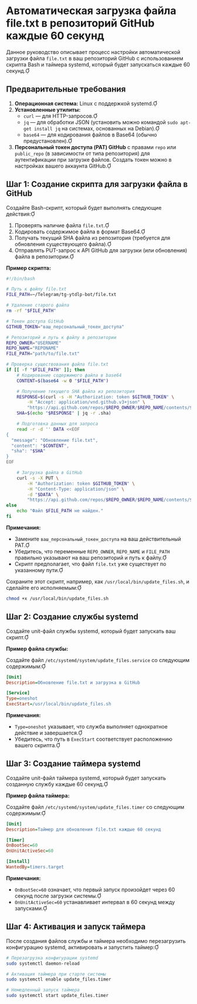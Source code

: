 # Автоматическая загрузка файла file.txt в репозиторий GitHub каждые 60 секунд

Данное руководство описывает процесс настройки автоматической загрузки файла `file.txt` в ваш репозиторий GitHub с использованием скрипта Bash и таймера systemd, который будет запускаться каждые 60 секунд.

## Предварительные требования

1. **Операционная система:** Linux с поддержкой systemd.
2. **Установленные утилиты:**
   - `curl` — для HTTP-запросов.
   - `jq` — для обработки JSON (установить можно командой `sudo apt-get install jq` на системах, основанных на Debian).
   - `base64` — для кодирования файлов в Base64 (обычно предустановлен).
3. **Персональный токен доступа (PAT) GitHub** с правами `repo` или `public_repo` (в зависимости от типа репозитория) для аутентификации при загрузке файлов. Создать токен можно в настройках вашего аккаунта GitHub.

## Шаг 1: Создание скрипта для загрузки файла в GitHub

Создайте Bash-скрипт, который будет выполнять следующие действия:

1. Проверять наличие файла `file.txt`.
2. Кодировать содержимое файла в формат Base64.
3. Получать текущий SHA файла из репозитория (требуется для обновления существующего файла).
4. Отправлять PUT-запрос к API GitHub для загрузки (или обновления) файла в репозитории.

**Пример скрипта:**

```bash
#!/bin/bash

# Путь к файлу file.txt
FILE_PATH=~/Telegram/tg-ytdlp-bot/file.txt

# Удаление старого файла
rm -rf "$FILE_PATH"

# Токен доступа GitHub
GITHUB_TOKEN="ваш_персональный_токен_доступа"

# Репозиторий и путь к файлу в репозитории
REPO_OWNER="USERNAME"
REPO_NAME="REPONAME"
FILE_PATH="path/to/file.txt"

# Проверка существования файла file.txt
if [[ -f "$FILE_PATH" ]]; then
    # Кодирование содержимого файла в base64
    CONTENT=$(base64 -w 0 "$FILE_PATH")

    # Получение текущего SHA файла из репозитория
    RESPONSE=$(curl -s -H "Authorization: token $GITHUB_TOKEN" \
        -H "Accept: application/vnd.github.v3+json" \
        "https://api.github.com/repos/$REPO_OWNER/$REPO_NAME/contents/$FILE_PATH")
    SHA=$(echo "$RESPONSE" | jq -r .sha)

    # Подготовка данных для запроса
    read -r -d '' DATA <<EOF
{
  "message": "Обновление file.txt",
  "content": "$CONTENT",
  "sha": "$SHA"
}
EOF

    # Загрузка файла в GitHub
    curl -s -X PUT \
        -H "Authorization: token $GITHUB_TOKEN" \
        -H "Content-Type: application/json" \
        -d "$DATA" \
        "https://api.github.com/repos/$REPO_OWNER/$REPO_NAME/contents/$FILE_PATH"
else
    echo "Файл $FILE_PATH не найден."
fi
```

**Примечания:**

- Замените `ваш_персональный_токен_доступа` на ваш действительный PAT.
- Убедитесь, что переменные `REPO_OWNER`, `REPO_NAME` и `FILE_PATH` правильно указывают на ваш репозиторий и путь к файлу.
- Скрипт предполагает, что файл `file.txt` уже существует по указанному пути.

Сохраните этот скрипт, например, как `/usr/local/bin/update_files.sh`, и сделайте его исполняемым:

```bash
chmod +x /usr/local/bin/update_files.sh
```

## Шаг 2: Создание службы systemd

Создайте unit-файл службы systemd, который будет запускать ваш скрипт.

**Пример файла службы:**

Создайте файл `/etc/systemd/system/update_files.service` со следующим содержимым:

```ini
[Unit]
Description=Обновление file.txt и загрузка в GitHub

[Service]
Type=oneshot
ExecStart=/usr/local/bin/update_files.sh
```

**Примечания:**

- `Type=oneshot` указывает, что служба выполняет однократное действие и завершается.
- Убедитесь, что путь в `ExecStart` соответствует расположению вашего скрипта.

## Шаг 3: Создание таймера systemd

Создайте unit-файл таймера systemd, который будет запускать созданную службу каждые 60 секунд.

**Пример файла таймера:**

Создайте файл `/etc/systemd/system/update_files.timer` со следующим содержимым:

```ini
[Unit]
Description=Таймер для обновления file.txt каждые 60 секунд

[Timer]
OnBootSec=60
OnUnitActiveSec=60

[Install]
WantedBy=timers.target
```

**Примечания:**

- `OnBootSec=60` означает, что первый запуск произойдет через 60 секунд после загрузки системы.
- `OnUnitActiveSec=60` устанавливает интервал в 60 секунд между запусками.

## Шаг 4: Активация и запуск таймера

После создания файлов службы и таймера необходимо перезагрузить конфигурацию systemd, активировать и запустить таймер:

```bash
# Перезагрузка конфигурации systemd
sudo systemctl daemon-reload

# Активация таймера при старте системы
sudo systemctl enable update_files.timer

# Немедленный запуск таймера
sudo systemctl start update_files.timer
```



 
